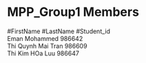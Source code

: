 # MPP_Group1 Members  
#FirstName      #LastName      #Student_id  
Eman            Mohammed       986642  
Thi Quynh Mai   Tran           986609  
Thi Kim HOa     Luu            986647  
